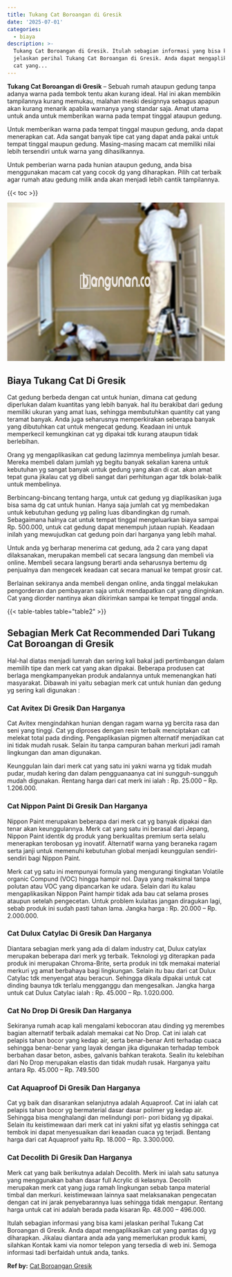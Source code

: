 ```yaml
---
title: Tukang Cat Boroangan di Gresik
date: '2025-07-01'
categories:
  - biaya
description: >-
  Tukang Cat Boroangan di Gresik. Itulah sebagian informasi yang bisa kami
  jelaskan perihal Tukang Cat Boroangan di Gresik. Anda dapat mengaplikasikan
  cat yang...
---
```


**Tukang Cat Boroangan di Gresik** – Sebuah rumah ataupun gedung tanpa adanya warna pada tembok tentu akan kurang ideal. Hal ini akan membikin tampilannya kurang memukau, malahan meski designnya sebagus apapun akan kurang menarik apabila warnanya yang standar saja. Amat utama untuk anda untuk memberikan warna pada tempat tinggal ataupun gedung.

Untuk memberikan warna pada tempat tinggal maupun gedung, anda dapat menerapkan cat. Ada sangat banyak tipe cat yang dapat anda pakai untuk tempat tinggal maupun gedung. Masing-masing macam cat memiliki nilai lebih tersendiri untuk warna yang dihasilkannya.

Untuk pemberian warna pada hunian ataupun gedung, anda bisa menggunakan macam cat yang cocok dg yang diharapkan. Pilih cat terbaik agar rumah atau gedung milik anda akan menjadi lebih cantik tampilannya.

{{< toc >}}

![Tukang Cat Boroangan di Gresik](/images/jasa-cat-murah29.png)

## Biaya Tukang Cat Di Gresik

Cat gedung berbeda dengan cat untuk hunian, dimana cat gedung diperlukan dalam kuantitas yang lebih banyak. hal itu berakibat dari gedung memiliki ukuran yang amat luas, sehingga membutuhkan quantity cat yang teramat banyak. Anda juga seharusnya memperkirakan seberapa banyak yang dibutuhkan cat untuk mengecat gedung. Keadaan ini untuk memperkecil kemungkinan cat yg dipakai tdk kurang ataupun tidak berlebihan.

Orang yg mengaplikasikan cat gedung lazimnya membelinya jumlah besar. Mereka membeli dalam jumlah yg begitu banyak sekalian karena untuk kebutuhan yg sangat banyak untuk gedung yang akan di cat. akan amat tepat guna jikalau cat yg dibeli sangat dari perhitungan agar tdk bolak-balik untuk membelinya.

Berbincang-bincang tentang harga, untuk cat gedung yg diaplikasikan juga bisa sama dg cat untuk hunian. Hanya saja jumlah cat yg membedakan untuk kebutuhan gedung yg paling luas dibandingkan dg rumah. Sebagaimana halnya cat untuk tempat tinggal mengeluarkan biaya sampai Rp. 500.000, untuk cat gedung dapat menempuh jutaan rupiah. Keadaan inilah yang mewujudkan cat gedung poin dari harganya yang lebih mahal.

Untuk anda yg berharap menerima cat gedung, ada 2 cara yang dapat dilaksanakan, merupakan membeli cat secara langsung dan membeli via online. Membeli secara langsung berarti anda seharusnya bertemu dg penjualnya dan mengecek keadaan cat secara manual ke tempat grosir cat.

Berlainan sekiranya anda membeli dengan online, anda tinggal melakukan pengorderan dan pembayaran saja untuk mendapatkan cat yang diinginkan. Cat yang diorder nantinya akan dikirimkan sampai ke tempat tinggal anda.

{{< table-tables table="table2" >}}

## Sebagian Merk Cat Recommended Dari Tukang Cat Boroangan di Gresik

Hal-hal diatas menjadi lumrah dan sering kali bakal jadi pertimbangan dalam memilih tipe dan merk cat yang akan dipakai. Beberapa produsen cat berlaga mengkampanyekan produk andalannya untuk memenangkan hati masyarakat. Dibawah ini yaitu sebagian merk cat untuk hunian dan gedung yg sering kali digunakan :

### Cat Avitex Di Gresik Dan Harganya

Cat Avitex mengindahkan hunian dengan ragam warna yg bercita rasa dan seni yang tinggi. Cat yg diproses dengan resin terbaik menciptakan cat melekat total pada dinding. Pengaplikasian pigmen alternatif menjadikan cat ini tidak mudah rusak. Selain itu tanpa campuran bahan merkuri jadi ramah lingkungan dan aman digunakan.

Keunggulan lain dari merk cat yang satu ini yakni warna yg tidak mudah pudar, mudah kering dan dalam pengguanaanya cat ini sungguh-sungguh mudah digunakan. Rentang harga dari cat merk ini ialah : Rp. 25.000 – Rp. 1.206.000.

### Cat Nippon Paint Di Gresik Dan Harganya

Nippon Paint merupakan beberapa dari merk cat yg banyak dipakai dan tenar akan keunggulannya. Merk cat yang satu ini berasal dari Jepang, Nippon Paint identik dg produk yang berkualitas premium serta selalu menerapkan terobosan yg inovatif. Alternatif warna yang beraneka ragam serta janji untuk memenuhi kebutuhan global menjadi keunggulan sendiri-sendiri bagi Nippon Paint.

Merk cat yg satu ini mempunyai formula yang mengurangi tingkatan Volatile organic Compund (VOC) hingga hampir nol. Daya yang maksimal tanpa polutan atau VOC yang dipancarkan ke udara. Selain dari itu kalau mengaplikasikan Nippon Paint hampir tidak ada bau cat selama proses ataupun setelah pengecetan. Untuk problem kulaitas jangan diragukan lagi, sebab produk ini sudah pasti tahan lama. Jangka harga : Rp. 20.000 – Rp. 2.000.000.

### Cat Dulux Catylac Di Gresik Dan Harganya

Diantara sebagian merk yang ada di dalam industry cat, Dulux catylax merupakan beberapa dari merk yg terbaik. Teknologi yg diterapkan pada produk ini merupakan Chroma-Brite, serta produk ini tdk memakai material merkuri yg amat berbahaya bagi lingkungan. Selain itu bau dari cat Dulux Catylac tdk menyengat atau beracun. Sehingga dikala dipakai untuk cat dinding baunya tdk terlalu mengganggu dan mengesalkan. Jangka harga untuk cat Dulux Catylac ialah : Rp. 45.000 – Rp. 1.020.000.

### Cat No Drop Di Gresik Dan Harganya

Sekiranya rumah acap kali mengalami kebocoran atau dinding yg merembes bagian alternatif terbaik adalah memakai cat No Drop. Cat ini ialah cat pelapis tahan bocor yang kedap air, serta benar-benar Anti terhadap cuaca sehingga benar-benar yang layak dengan jika digunakan terhadap tembok berbahan dasar beton, asbes, galvanis bahkan terakota. Sealin itu kelebihan dari No Drop merupakan elastis dan tidak mudah rusak. Harganya yaitu antara Rp. 45.000 – Rp. 749.500

### Cat Aquaproof Di Gresik Dan Harganya

Cat yg baik dan disarankan selanjutnya adalah Aquaproof. Cat ini ialah cat pelapis tahan bocor yg bermaterial dasar dasar polimer yg kedap air. Sehingga bisa menghalangi dan melindungi pori- pori bidang yg dipakai. Selain itu keistimewaan dari merk cat ini yakni sifat yg elastis sehingga cat tembok ini dapat menyesuaikan dari keaadan cuaca yg terjadi. Bentang harga dari cat Aquaproof yaitu Rp. 18.000 – Rp. 3.300.000.

### Cat Decolith Di Gresik Dan Harganya

Merk cat yang baik berikutnya adalah Decolith. Merk ini ialah satu satunya yang menggunakan bahan dasar full Acrylic di kelasnya. Decolih merupakan merk cat yang juga ramah lingkungan sebab tanpa material timbal dan merkuri. keistimewaan lainnya saat melaksanakan pengecatan dengan cat ini jarak penyebarannya luas sehingga tidak mengapur. Rentang harga untuk cat ini adalah berada pada kisaran Rp. 48.000 – 496.000.

Itulah sebagian informasi yang bisa kami jelaskan perihal Tukang Cat Boroangan di Gresik. Anda dapat mengaplikasikan cat yang pantas dg yg diharapkan. Jikalau diantara anda ada yang memerlukan produk kami, silahkan Kontak kami via nomor telepon yang tersedia di web ini. Semoga informasi tadi berfaidah untuk anda, tanks.

**Ref by:** [Cat Boroangan Gresik](https://id.wikipedia.org/wiki/Cat)
